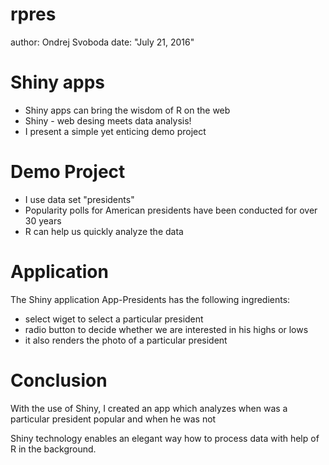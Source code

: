 rpres
========================================================
author: Ondrej Svoboda
date: "July 21, 2016"

Shiny apps
========================================================

- Shiny apps can bring the wisdom of R on the web
- Shiny - web desing meets data analysis!
- I present a simple yet enticing demo project 

Demo Project
========================================================

- I use data set "presidents"
- Popularity polls for American presidents have been conducted
for over 30 years 
- R can help us quickly analyze the data

Application
========================================================

The Shiny application App-Presidents has the following ingredients:

* select wiget to select a particular president
* radio button to decide whether we are interested in his
highs or lows
* it also renders the photo of a particular president

Conclusion
========================================================
With the use of Shiny, I created an app which analyzes 
when was a particular president popular and when he was not

Shiny technology enables an elegant way how to process data
with help of R in the background.




